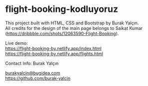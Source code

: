 # flight-booking-kodluyoruz

This project built with HTML, CSS and Bootstrap by Burak Yalçın. <br>
All credits for the design of the main page belongs to Saikat Kumar (https://dribbble.com/shots/12063590-Flight-Booking).

Live demo: <br>
https://flight-booking-by.netlify.app/index.html <br>
https://flight-booking-by.netlify.app/flights.html

Contact Info:
Burak Yalçın

burakyalcin@bugidea.com <br>
https://github.com/burak-yalcin
